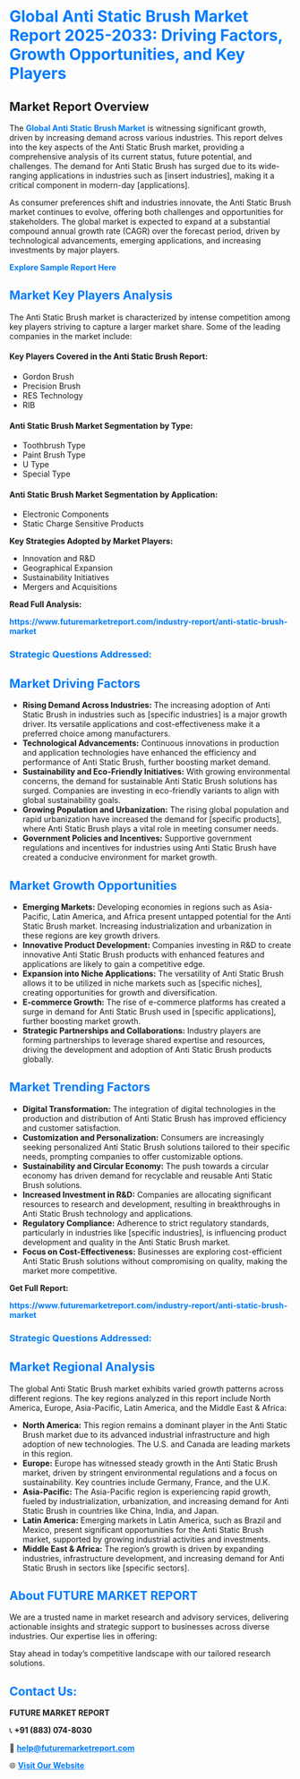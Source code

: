 <h1 style="color: #007BFF;">Global Anti Static Brush Market Report 2025-2033: Driving Factors, Growth Opportunities, and Key Players</h1>

<section id="overview">
<h2>Market Report Overview</h2>
<p>The <a href="https://www.futuremarketreport.com/industry-report/anti-static-brush-market" style="color: #007BFF; text-decoration: none;"><strong>Global Anti Static Brush Market</strong></a> is witnessing significant growth, driven by increasing demand across various industries. This report delves into the key aspects of the Anti Static Brush market, providing a comprehensive analysis of its current status, future potential, and challenges. The demand for Anti Static Brush has surged due to its wide-ranging applications in industries such as [insert industries], making it a critical component in modern-day [applications].</p>
<p>As consumer preferences shift and industries innovate, the Anti Static Brush market continues to evolve, offering both challenges and opportunities for stakeholders. The global market is expected to expand at a substantial compound annual growth rate (CAGR) over the forecast period, driven by technological advancements, emerging applications, and increasing investments by major players.</p>
</section>

<section id="overview">
<p><a href="https://www.futuremarketreport.com/request-sample/reportId=64236" style="color: #007BFF; text-decoration: none;"><strong>Explore Sample Report Here</strong></a></p>
</section>

<section id="key-players">
<h2 style="color: #007BFF;">Market Key Players Analysis</h2>
<p>The Anti Static Brush market is characterized by intense competition among key players striving to capture a larger market share. Some of the leading companies in the market include:</p>
<h4>Key Players Covered in the Anti Static Brush Report:</h4>
<ul><li>Gordon Brush</li><li>Precision Brush</li><li>RES Technology</li><li>RIB</li></ul>
<h4>Anti Static Brush Market Segmentation by Type:</h4>
<ul><li>Toothbrush Type</li><li>Paint Brush Type</li><li>U Type</li><li>Special Type</li></ul>

<h4>Anti Static Brush Market Segmentation by Application:</h4>
<ul><li>Electronic Components</li><li>Static Charge Sensitive Products</li></ul>
<p><strong>Key Strategies Adopted by Market Players:</strong></p>
<ul>
<li>Innovation and R&D</li>
<li>Geographical Expansion</li>
<li>Sustainability Initiatives</li>
<li>Mergers and Acquisitions</li>
</ul>
</section>

<section>
<p><strong>Read Full Analysis: </strong></p><a href="https://www.futuremarketreport.com/industry-report/anti-static-brush-market" style="color: #007BFF; text-decoration: none;"><strong>https://www.futuremarketreport.com/industry-report/anti-static-brush-market</strong></a>
<h3 style="color: #007BFF;">Strategic Questions Addressed:</h3>
</section>

<section id="driving-factors">
<h2 style="color: #007BFF;">Market Driving Factors</h2>
<ul>
<li><strong>Rising Demand Across Industries:</strong> The increasing adoption of Anti Static Brush in industries such as [specific industries] is a major growth driver. Its versatile applications and cost-effectiveness make it a preferred choice among manufacturers.</li>
<li><strong>Technological Advancements:</strong> Continuous innovations in production and application technologies have enhanced the efficiency and performance of Anti Static Brush, further boosting market demand.</li>
<li><strong>Sustainability and Eco-Friendly Initiatives:</strong> With growing environmental concerns, the demand for sustainable Anti Static Brush solutions has surged. Companies are investing in eco-friendly variants to align with global sustainability goals.</li>
<li><strong>Growing Population and Urbanization:</strong> The rising global population and rapid urbanization have increased the demand for [specific products], where Anti Static Brush plays a vital role in meeting consumer needs.</li>
<li><strong>Government Policies and Incentives:</strong> Supportive government regulations and incentives for industries using Anti Static Brush have created a conducive environment for market growth.</li>
</ul>
</section>

<section id="growth-opportunities">
<h2 style="color: #007BFF;">Market Growth Opportunities</h2>
<ul>
<li><strong>Emerging Markets:</strong> Developing economies in regions such as Asia-Pacific, Latin America, and Africa present untapped potential for the Anti Static Brush market. Increasing industrialization and urbanization in these regions are key growth drivers.</li>
<li><strong>Innovative Product Development:</strong> Companies investing in R&D to create innovative Anti Static Brush products with enhanced features and applications are likely to gain a competitive edge.</li>
<li><strong>Expansion into Niche Applications:</strong> The versatility of Anti Static Brush allows it to be utilized in niche markets such as [specific niches], creating opportunities for growth and diversification.</li>
<li><strong>E-commerce Growth:</strong> The rise of e-commerce platforms has created a surge in demand for Anti Static Brush used in [specific applications], further boosting market growth.</li>
<li><strong>Strategic Partnerships and Collaborations:</strong> Industry players are forming partnerships to leverage shared expertise and resources, driving the development and adoption of Anti Static Brush products globally.</li>
</ul>
</section>

<section id="trending-factors">
<h2 style="color: #007BFF;">Market Trending Factors</h2>
<ul>
<li><strong>Digital Transformation:</strong> The integration of digital technologies in the production and distribution of Anti Static Brush has improved efficiency and customer satisfaction.</li>
<li><strong>Customization and Personalization:</strong> Consumers are increasingly seeking personalized Anti Static Brush solutions tailored to their specific needs, prompting companies to offer customizable options.</li>
<li><strong>Sustainability and Circular Economy:</strong> The push towards a circular economy has driven demand for recyclable and reusable Anti Static Brush solutions.</li>
<li><strong>Increased Investment in R&D:</strong> Companies are allocating significant resources to research and development, resulting in breakthroughs in Anti Static Brush technology and applications.</li>
<li><strong>Regulatory Compliance:</strong> Adherence to strict regulatory standards, particularly in industries like [specific industries], is influencing product development and quality in the Anti Static Brush market.</li>
<li><strong>Focus on Cost-Effectiveness:</strong> Businesses are exploring cost-efficient Anti Static Brush solutions without compromising on quality, making the market more competitive.</li>
</ul>
</section>

<section>
<p><strong>Get Full Report: </strong></p><a href="https://www.futuremarketreport.com/industry-report/anti-static-brush-market" style="color: #007BFF; text-decoration: none;"><strong>https://www.futuremarketreport.com/industry-report/anti-static-brush-market</strong></a>
<h3 style="color: #007BFF;">Strategic Questions Addressed:</h3>
</section>


<section id="regional-analysis">
<h2 style="color: #007BFF;">Market Regional Analysis</h2>
<p>The global Anti Static Brush market exhibits varied growth patterns across different regions. The key regions analyzed in this report include North America, Europe, Asia-Pacific, Latin America, and the Middle East & Africa:</p>
<ul>
<li><strong>North America:</strong> This region remains a dominant player in the Anti Static Brush market due to its advanced industrial infrastructure and high adoption of new technologies. The U.S. and Canada are leading markets in this region.</li>
<li><strong>Europe:</strong> Europe has witnessed steady growth in the Anti Static Brush market, driven by stringent environmental regulations and a focus on sustainability. Key countries include Germany, France, and the U.K.</li>
<li><strong>Asia-Pacific:</strong> The Asia-Pacific region is experiencing rapid growth, fueled by industrialization, urbanization, and increasing demand for Anti Static Brush in countries like China, India, and Japan.</li>
<li><strong>Latin America:</strong> Emerging markets in Latin America, such as Brazil and Mexico, present significant opportunities for the Anti Static Brush market, supported by growing industrial activities and investments.</li>
<li><strong>Middle East & Africa:</strong> The region’s growth is driven by expanding industries, infrastructure development, and increasing demand for Anti Static Brush in sectors like [specific sectors].</li>
</ul>
</section>

<footer>
<h2 style="color: #007BFF;">About FUTURE MARKET REPORT</h2>
<p>We are a trusted name in market research and advisory services, delivering actionable insights and strategic support to businesses across diverse industries. Our expertise lies in offering:</p>

<p>Stay ahead in today’s competitive landscape with our tailored research solutions.</p>

<h2 style="color: #007BFF;">Contact Us:</h2>
<p><strong>FUTURE MARKET REPORT</strong></p>
<p>📞 <strong>+91 (883) 074-8030</strong></p>
<p>📧 <strong><a href="mailto:help@futuremarketreport.com" style="color: #007BFF;">help@futuremarketreport.com</a></strong></p>
<p>🌐 <strong><a href="https://www.futuremarketreport.com/" style="color: #007BFF;">Visit Our Website</a></strong></p>
</footer>